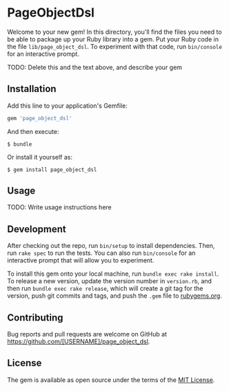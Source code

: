 # PageObjectDsl

Welcome to your new gem! In this directory, you'll find the files you need to be able to package up your Ruby library into a gem. Put your Ruby code in the file `lib/page_object_dsl`. To experiment with that code, run `bin/console` for an interactive prompt.

TODO: Delete this and the text above, and describe your gem

## Installation

Add this line to your application's Gemfile:

```ruby
gem 'page_object_dsl'
```

And then execute:

    $ bundle

Or install it yourself as:

    $ gem install page_object_dsl

## Usage

TODO: Write usage instructions here

## Development

After checking out the repo, run `bin/setup` to install dependencies. Then, run `rake spec` to run the tests. You can also run `bin/console` for an interactive prompt that will allow you to experiment.

To install this gem onto your local machine, run `bundle exec rake install`. To release a new version, update the version number in `version.rb`, and then run `bundle exec rake release`, which will create a git tag for the version, push git commits and tags, and push the `.gem` file to [rubygems.org](https://rubygems.org).

## Contributing

Bug reports and pull requests are welcome on GitHub at https://github.com/[USERNAME]/page_object_dsl.


## License

The gem is available as open source under the terms of the [MIT License](http://opensource.org/licenses/MIT).

